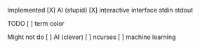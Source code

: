 Implemented
[X] AI (stupid)
[X] interactive interface stdin stdout

TODO
[ ] term color

Might not do
[ ] AI (clever)
[ ] ncurses
[ ] machine learning
